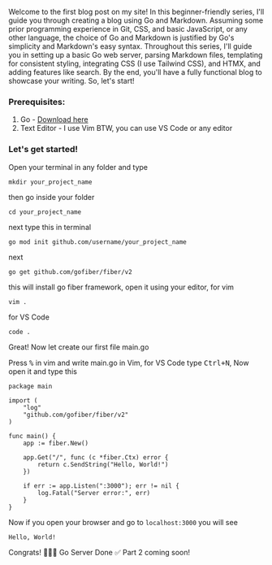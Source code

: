 Welcome to the first blog post on my site! In this beginner-friendly series, I'll guide you through creating a blog using Go and Markdown. Assuming some prior programming experience in Git, CSS, and basic JavaScript, or any other language, the choice of Go and Markdown is justified by Go's simplicity and Markdown's easy syntax. Throughout this series, I'll guide you in setting up a basic Go web server, parsing Markdown files, templating for consistent styling, integrating CSS (I use Tailwind CSS), and HTMX, and adding features like search. By the end, you'll have a fully functional blog to showcase your writing. So, let's start!

### Prerequisites:

1. Go - [Download here](https://go.dev)
2. Text Editor - I use Vim BTW, you can use VS Code or any editor

### Let's get started!

Open your terminal in any folder and type

```
mkdir your_project_name
```
then go inside your folder
```
cd your_project_name
```
next type this in terminal
```
go mod init github.com/username/your_project_name
```
next
```
go get github.com/gofiber/fiber/v2
```
this will install go fiber framework, open it using your editor, for vim
```
vim .
```
for VS Code
```
code .
```
Great! Now let create our first file main.go

Press <kbd>%</kbd> in vim and write main.go in Vim, for VS Code type <kbd>Ctrl+N</kbd>, Now open it and type this
```
package main

import (
    "log"
    "github.com/gofiber/fiber/v2"
)

func main() {
	app := fiber.New()
	
	app.Get("/", func (c *fiber.Ctx) error {
        return c.SendString("Hello, World!")
	})
	
	if err := app.Listen(":3000"); err != nil {
		log.Fatal("Server error:", err)
	}
}
```
Now if you open your browser and go to `localhost:3000` you will see
```
Hello, World!
```
Congrats! 🎉️🎉️🎉️ Go Server Done ✅️ Part 2 coming soon!

